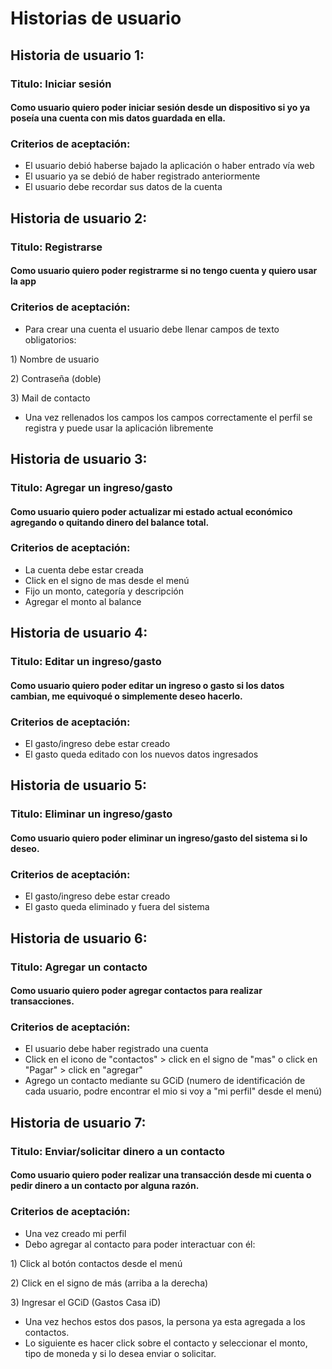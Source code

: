 # Historias de usuario

## Historia de usuario 1:

### Titulo:  Iniciar sesión

#### Como usuario quiero poder iniciar sesión desde un dispositivo si yo ya poseía una cuenta con mis datos guardada en ella.

### Criterios de aceptación:&#x20;

* El usuario debió haberse bajado la aplicación o haber entrado vía web
* El usuario ya se debió de haber registrado anteriormente
* El usuario debe recordar sus datos de la cuenta

## Historia de usuario 2:

### Titulo:  Registrarse

#### Como usuario quiero poder registrarme si no tengo cuenta y quiero usar la app

### Criterios de aceptación:&#x20;

* Para crear una cuenta el usuario debe llenar campos de texto obligatorios:

1\) Nombre de usuario

2\) Contraseña (doble)

3\) Mail de contacto

* Una vez rellenados los campos los campos correctamente el perfil se registra y puede usar la aplicación libremente

## Historia de usuario 3:&#x20;

### Titulo:  Agregar un ingreso/gasto

#### Como usuario quiero poder actualizar mi estado actual económico agregando o quitando dinero del balance total.

### Criterios de aceptación:&#x20;

* La cuenta debe estar creada
* Click en el signo de mas desde el menú
* Fijo un monto, categoría y descripción
* Agregar el monto al balance

## Historia de usuario 4:&#x20;

### Titulo:  Editar un ingreso/gasto

#### Como usuario quiero poder editar un ingreso o gasto si los datos cambian, me equivoqué o simplemente deseo hacerlo.

### Criterios de aceptación:&#x20;

* El gasto/ingreso debe estar creado
* El gasto queda editado con los nuevos datos ingresados

## Historia de usuario 5:&#x20;

### Titulo:  Eliminar un ingreso/gasto

#### Como usuario quiero poder eliminar un ingreso/gasto del sistema si lo deseo.

### Criterios de aceptación:&#x20;

* El gasto/ingreso debe estar creado
* El gasto queda eliminado y fuera del sistema

## Historia de usuario 6:

### Titulo:  Agregar un contacto

#### Como usuario quiero poder agregar contactos para realizar transacciones.

### Criterios de aceptación:&#x20;

* El usuario debe haber registrado una cuenta
* Click en el icono de "contactos" > click en el signo de "mas" o click en "Pagar" > click en "agregar"
* Agrego un contacto mediante su GCiD (numero de identificación de cada usuario, podre encontrar el mio si voy a "mi perfil" desde el menú)

## Historia de usuario 7:&#x20;

### Titulo:  Enviar/solicitar dinero a un contacto

#### Como usuario quiero poder realizar una transacción desde mi cuenta o pedir dinero a un contacto por alguna razón.

### Criterios de aceptación:&#x20;

* Una vez creado mi perfil
* Debo agregar al contacto para poder interactuar con él:

1\) Click al botón contactos desde el menú

2\) Click en el signo de más (arriba a la derecha)

3\) Ingresar el GCiD (Gastos Casa iD)

* Una vez hechos estos dos pasos, la persona ya esta agregada a los contactos.&#x20;
* Lo siguiente es hacer click sobre el contacto y seleccionar el monto, tipo de moneda y si lo desea enviar o solicitar.
